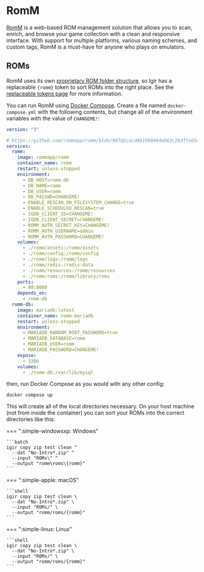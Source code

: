 # RomM

[RomM](https://github.com/rommapp/romm) is a web-based ROM management solution that allows you to scan, enrich, and browse your game collection with a clean and responsive interface. With support for multiple platforms, various naming schemes, and custom tags, RomM is a must-have for anyone who plays on emulators.

## ROMs

RomM uses its own [proprietary ROM folder structure](https://github.com/rommapp/romm/wiki/Supported-Platforms), so Igir has a replaceable `{romm}` token to sort ROMs into the right place. See the [replaceable tokens page](../../output/tokens.md) for more information.

You can run RomM using [Docker Compose](https://docs.docker.com/compose/). Create a file named `docker-compose.yml` with the following contents, but change all of the environment variables with the value of `CHANGEME!`:

```yaml
version: "3"

# https://github.com/rommapp/romm/blob/997d2cacd4b1980484eb63c2b3ffe65c83133966/examples/docker-compose.example.yml
services:
  romm:
    image: rommapp/romm
    container_name: romm
    restart: unless-stopped
    environment:
      - DB_HOST=romm-db
      - DB_NAME=romm
      - DB_USER=romm
      - DB_PASSWD=CHANGEME!
      - ENABLE_RESCAN_ON_FILESYSTEM_CHANGE=true
      - ENABLE_SCHEDULED_RESCAN=true
      - IGDB_CLIENT_ID=CHANGEME!
      - IGDB_CLIENT_SECRET=CHANGEME!
      - ROMM_AUTH_SECRET_KEY=CHANGEME!
      - ROMM_AUTH_USERNAME=admin
      - ROMM_AUTH_PASSWORD=CHANGEME!
    volumes:
      - ./romm/assets:/romm/assets
      - ./romm/config:/romm/config
      - ./romm/logs:/romm/logs
      - ./romm/redis:/redis-data
      - ./romm/resources:/romm/resources
      - ./romm/roms:/romm/library/roms
    ports:
      - 80:8080
    depends_on:
      - romm-db
  romm-db:
    image: mariadb:latest
    container_name: romm-mariadb
    restart: unless-stopped
    environment:
      - MARIADB_RANDOM_ROOT_PASSWORD=true
      - MARIADB_DATABASE=romm
      - MARIADB_USER=romm
      - MARIADB_PASSWORD=CHANGEME!
    expose:
      - 3306
    volumes:
      - ./romm-db:/var/lib/mysql
```

then, run Docker Compose as you would with any other config:

```shell
docker compose up
```

This will create all of the local directories necessary. On your host machine (not from inside the container) you can sort your ROMs into the correct directories like this:

=== ":simple-windowsxp: Windows"

    ```batch
    igir copy zip test clean ^
      --dat "No-Intro*.zip" ^
      --input "ROMs\" ^
      --output "romm\roms\{romm}"
    ```

=== ":simple-apple: macOS"

    ```shell
    igir copy zip test clean \
      --dat "No-Intro*.zip" \
      --input "ROMs/" \
      --output "romm/roms/{romm}"
    ```

=== ":simple-linux: Linux"

    ```shell
    igir copy zip test clean \
      --dat "No-Intro*.zip" \
      --input "ROMs/" \
      --output "romm/roms/{romm}"
    ```
